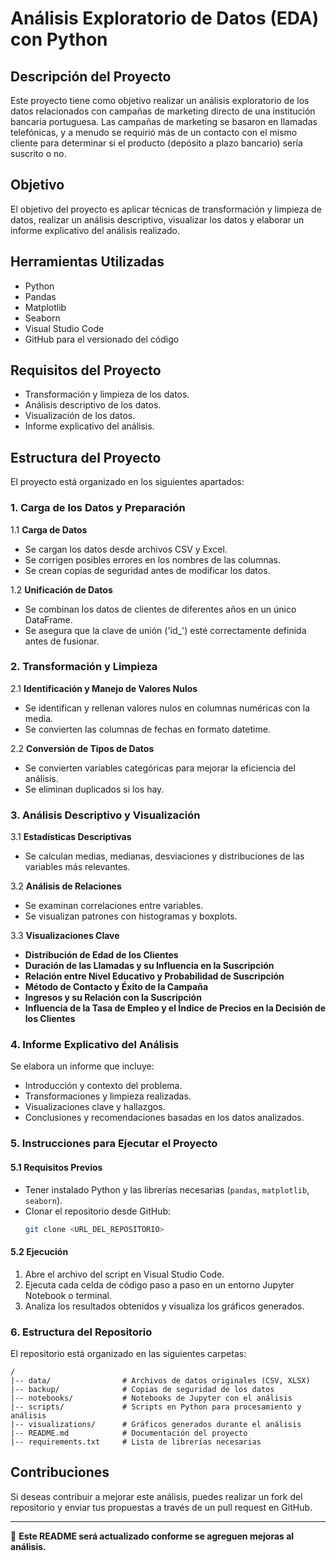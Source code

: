 # Análisis Exploratorio de Datos (EDA) con Python

## Descripción del Proyecto
Este proyecto tiene como objetivo realizar un análisis exploratorio de los datos relacionados con campañas de marketing directo de una institución bancaria portuguesa. Las campañas de marketing se basaron en llamadas telefónicas, y a menudo se requirió más de un contacto con el mismo cliente para determinar si el producto (depósito a plazo bancario) sería suscrito o no.

## Objetivo
El objetivo del proyecto es aplicar técnicas de transformación y limpieza de datos, realizar un análisis descriptivo, visualizar los datos y elaborar un informe explicativo del análisis realizado.

## Herramientas Utilizadas
- Python
- Pandas
- Matplotlib
- Seaborn
- Visual Studio Code
- GitHub para el versionado del código

## Requisitos del Proyecto
- Transformación y limpieza de los datos.
- Análisis descriptivo de los datos.
- Visualización de los datos.
- Informe explicativo del análisis.

## Estructura del Proyecto
El proyecto está organizado en los siguientes apartados:

### 1. Carga de los Datos y Preparación
1.1 **Carga de Datos**
   - Se cargan los datos desde archivos CSV y Excel.
   - Se corrigen posibles errores en los nombres de las columnas.
   - Se crean copias de seguridad antes de modificar los datos.

1.2 **Unificación de Datos**
   - Se combinan los datos de clientes de diferentes años en un único DataFrame.
   - Se asegura que la clave de unión ('id_') esté correctamente definida antes de fusionar.

### 2. Transformación y Limpieza
2.1 **Identificación y Manejo de Valores Nulos**
   - Se identifican y rellenan valores nulos en columnas numéricas con la media.
   - Se convierten las columnas de fechas en formato datetime.

2.2 **Conversión de Tipos de Datos**
   - Se convierten variables categóricas para mejorar la eficiencia del análisis.
   - Se eliminan duplicados si los hay.

### 3. Análisis Descriptivo y Visualización
3.1 **Estadísticas Descriptivas**
   - Se calculan medias, medianas, desviaciones y distribuciones de las variables más relevantes.
   
3.2 **Análisis de Relaciones**
   - Se examinan correlaciones entre variables.
   - Se visualizan patrones con histogramas y boxplots.

3.3 **Visualizaciones Clave**
   - **Distribución de Edad de los Clientes**
   - **Duración de las Llamadas y su Influencia en la Suscripción**
   - **Relación entre Nivel Educativo y Probabilidad de Suscripción**
   - **Método de Contacto y Éxito de la Campaña**
   - **Ingresos y su Relación con la Suscripción**
   - **Influencia de la Tasa de Empleo y el Índice de Precios en la Decisión de los Clientes**

### 4. Informe Explicativo del Análisis
Se elabora un informe que incluye:
- Introducción y contexto del problema.
- Transformaciones y limpieza realizadas.
- Visualizaciones clave y hallazgos.
- Conclusiones y recomendaciones basadas en los datos analizados.

### 5. Instrucciones para Ejecutar el Proyecto
#### 5.1 Requisitos Previos
- Tener instalado Python y las librerías necesarias (`pandas`, `matplotlib`, `seaborn`).
- Clonar el repositorio desde GitHub:
  ```bash
  git clone <URL_DEL_REPOSITORIO>
  ```

#### 5.2 Ejecución
1. Abre el archivo del script en Visual Studio Code.
2. Ejecuta cada celda de código paso a paso en un entorno Jupyter Notebook o terminal.
3. Analiza los resultados obtenidos y visualiza los gráficos generados.

### 6. Estructura del Repositorio
El repositorio está organizado en las siguientes carpetas:
```
/
|-- data/                # Archivos de datos originales (CSV, XLSX)
|-- backup/              # Copias de seguridad de los datos
|-- notebooks/           # Notebooks de Jupyter con el análisis
|-- scripts/             # Scripts en Python para procesamiento y análisis
|-- visualizations/      # Gráficos generados durante el análisis
|-- README.md            # Documentación del proyecto
|-- requirements.txt     # Lista de librerías necesarias
```

## Contribuciones
Si deseas contribuir a mejorar este análisis, puedes realizar un fork del repositorio y enviar tus propuestas a través de un pull request en GitHub.

---

📌 **Este README será actualizado conforme se agreguen mejoras al análisis.**

